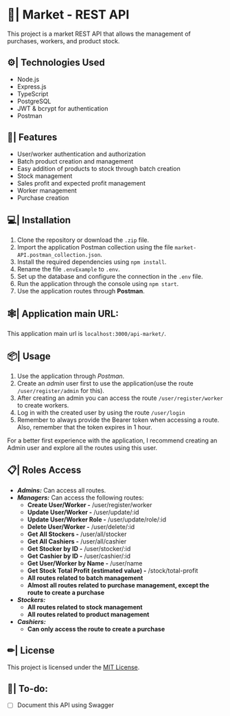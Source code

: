 # 🛒| Market - REST API

This project is a market REST API that allows the management of purchases, workers, and product stock.

## ⚙| Technologies Used

- Node.js
- Express.js
- TypeScript
- PostgreSQL
- JWT & bcrypt for authentication
- Postman

## 📝| Features

- User/worker authentication and authorization
- Batch product creation and management
- Easy addition of products to stock through batch creation
- Stock management
- Sales profit and expected profit management
- Worker management
- Purchase creation

## 💻| Installation

1. Clone the repository or download the `.zip` file.
2. Import the application Postman collection using the file `market-API.postman_collection.json`.
3. Install the required dependencies using `npm install`.
4. Rename the file `.envExample` to `.env`.
5. Set up the database and configure the connection in the `.env` file.
6. Run the application through the console using `npm start`.
7. Use the application routes through **Postman**.

## 🕸| Application main URL:

This application main url is `localhost:3000/api-market/`.

## 📦| Usage

1. Use the application through _Postman_.
2. Create an _admin_ user first to use the application(use the route `/user/register/admin` for this).
3. After creating an admin you can access the route `/user/register/worker` to create workers.
4. Log in with the created user by using the route `/user/login`
5. Remember to always provide the Bearer token when accessing a route. Also, remember that the token expires in 1 hour.

For a better first experience with the application, I recommend creating an Admin user and explore all the routes using this user.

## 📋| Roles Access

- **_Admins:_** Can access all routes.
- **_Managers:_** Can access the following routes:
  - **Create User/Worker -** /user/register/worker
  - **Update User/Worker -** /user/update/:id
  - **Update User/Worker Role -** /user/update/role/:id
  - **Delete User/Worker -** /user/delete/:id
  - **Get All Stockers -** /user/all/stocker
  - **Get All Cashiers -** /user/all/cashier
  - **Get Stocker by ID -** /user/stocker/:id
  - **Get Cashier by ID -** /user/cashier/:id
  - **Get User/Worker by Name -** /user/name
  - **Get Stock Total Profit (estimated value) -** /stock/total-profit
  - **All routes related to batch management**
  - **Almost all routes related to purchase management, except the route to create a purchase**
- **_Stockers:_**
  - **All routes related to stock management**
  - **All routes related to product management**
- **_Cashiers:_**
  - **Can only access the route to create a purchase**

## ✏| License

This project is licensed under the [MIT License](LICENSE).

## 📃| To-do:

- [ ] Document this API using Swagger
